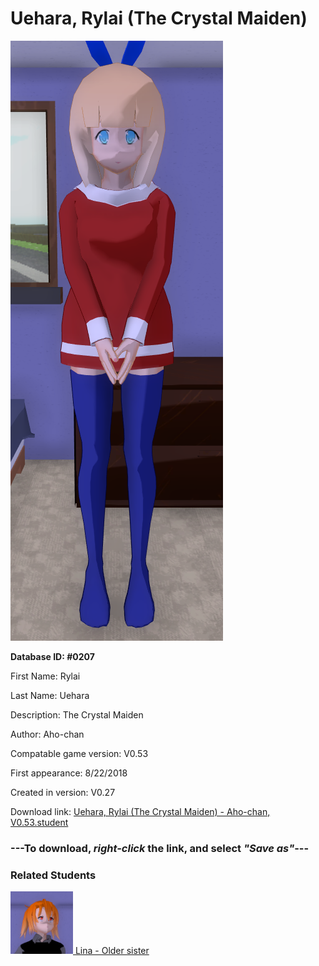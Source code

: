 # Uehara, Rylai (The Crystal Maiden)

<img src="../../Files/Images/Uehara, Rylai (The Crystal Maiden).png" title="Uehara, Rylai (The Crystal Maiden) - Aho-chan, V0.53">

**Database ID: #0207**

First Name: Rylai

Last Name: Uehara

Description: The Crystal Maiden

Author: Aho-chan

Compatable game version: V0.53

First appearance: 8/22/2018

Created in version: V0.27

Download link: <a href="https://raw.githubusercontent.com/Arbiter1223/Daigaku-Gurashi-Custom-Students/master/Files/Student%20Files/Uehara%2C%20Rylai%20(The%20Crystal%20Maiden)%20-%20Aho-chan%2C%20V0.53.student">Uehara, Rylai (The Crystal Maiden) - Aho-chan, V0.53.student</a>

### ---**To download, _right-click_ the link, and select _"Save as"_**---

### Related Students

<a href="Uehara, Lina (The Slayer).md"><img src="../../Files/Thumbs/Uehara, Lina (The Slayer).png" height="100" width="100" title="Uehara, Lina (The Slayer) - Aho-chan, V0.53"></a><a href="Uehara, Lina (The Slayer).md"> Lina - Older sister</a>

